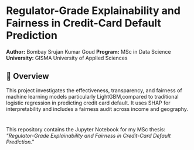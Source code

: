# Regulator-Grade Explainability and Fairness in Credit-Card Default Prediction

**Author:** Bombay Srujan Kumar Goud 
**Program:** MSc in Data Science  
**University:** GISMA University of Applied Sciences  

## 📄 Overview
This project investigates the effectiveness, transparency, and fairness of machine learning models particularly LightGBM,compared to traditional logistic regression in predicting credit card default. It uses SHAP for interpretability and includes a fairness audit across income and geography.
#
This repository contains the Jupyter Notebook for my MSc thesis:  
*"Regulator-Grade Explainability and Fairness in Credit-Card Default Prediction."*


